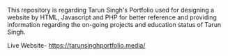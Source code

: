 This repository is regarding Tarun Singh's Portfolio used for designing a website by HTML, Javascript and PHP for better reference 
and providing information regarding the on-going projects and education status of Tarun Singh.

Live Website- https://tarunsinghportfolio.media/


